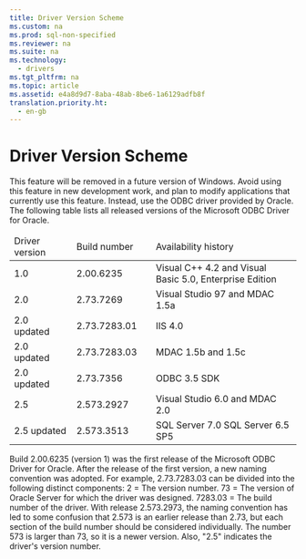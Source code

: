 ```yaml
---
title: Driver Version Scheme
ms.custom: na
ms.prod: sql-non-specified
ms.reviewer: na
ms.suite: na
ms.technology: 
  - drivers
ms.tgt_pltfrm: na
ms.topic: article
ms.assetid: e4a8d9d7-8aba-48ab-8be6-1a6129adfb8f
translation.priority.ht: 
  - en-gb
---
```

# Driver Version Scheme
<?xml version="1.0" encoding="utf-8"?>
<developerConceptualDocument xmlns="http://ddue.schemas.microsoft.com/authoring/2003/5" xmlns:xlink="http://www.w3.org/1999/xlink" xmlns:xsi="http://www.w3.org/2001/XMLSchema-instance" xsi:schemaLocation="http://ddue.schemas.microsoft.com/authoring/2003/5 http://dduestorage.blob.core.windows.net/ddueschema/developer.xsd">
  <introduction>
    <alert class="important">
      <para>This feature will be removed in a future version of Windows. Avoid using this feature in new development work, and plan to modify applications that currently use this feature. Instead, use the ODBC driver provided by Oracle.</para>
    </alert>
    <para>The following table lists all released versions of the Microsoft ODBC Driver for Oracle.</para>
    <table xmlns:caps="http://schemas.microsoft.com/build/caps/2013/11">
      <thead>
        <tr>
          <TD>
            <para>Driver version</para>
          </TD>
          <TD>
            <para>Build number    </para>
          </TD>
          <TD>
            <para>Availability history</para>
          </TD>
        </tr>
      </thead>
      <tbody>
        <tr>
          <TD>
            <para>1.0</para>
          </TD>
          <TD>
            <para>2.00.6235</para>
          </TD>
          <TD>
            <para>Visual C++ 4.2 and Visual Basic 5.0, Enterprise Edition</para>
          </TD>
        </tr>
        <tr>
          <TD>
            <para>2.0</para>
          </TD>
          <TD>
            <para>2.73.7269       </para>
          </TD>
          <TD>
            <para>Visual Studio 97 and MDAC 1.5a</para>
          </TD>
        </tr>
        <tr>
          <TD>
            <para>2.0 updated    </para>
          </TD>
          <TD>
            <para>2.73.7283.01    </para>
          </TD>
          <TD>
            <para>IIS 4.0</para>
          </TD>
        </tr>
        <tr>
          <TD>
            <para>2.0 updated    </para>
          </TD>
          <TD>
            <para>2.73.7283.03    </para>
          </TD>
          <TD>
            <para>MDAC 1.5b and 1.5c</para>
          </TD>
        </tr>
        <tr>
          <TD>
            <para>2.0 updated    </para>
          </TD>
          <TD>
            <para>2.73.7356       </para>
          </TD>
          <TD>
            <para>ODBC 3.5 SDK</para>
          </TD>
        </tr>
        <tr>
          <TD>
            <para>2.5            </para>
          </TD>
          <TD>
            <para>2.573.2927      </para>
          </TD>
          <TD>
            <para>Visual Studio 6.0 and MDAC 2.0</para>
          </TD>
        </tr>
        <tr>
          <TD>
            <para>2.5 updated</para>
          </TD>
          <TD>
            <para>2.573.3513</para>
          </TD>
          <TD>
            <para>SQL Server 7.0</para>
            <para>SQL Server 6.5 SP5</para>
          </TD>
        </tr>
      </tbody>
    </table>
    <para>Build 2.00.6235 (version 1) was the first release of the Microsoft ODBC Driver for Oracle. After the release of the first version, a new naming convention was adopted.</para>
    <para>For example, 2.73.7283.03 can be divided into the following distinct components:  </para>
    <list class="bullet">
      <listItem>
        <para>2 = The version number.</para>
      </listItem>
      <listItem>
        <para>73 = The version of Oracle Server for which the driver was designed.</para>
      </listItem>
      <listItem>
        <para>7283.03 = The build number of the driver.</para>
      </listItem>
    </list>
    <alert class="note">
      <para>With release 2.573.2973, the naming convention has led to some confusion that 2.573 is an earlier release than 2.73, but each section of the build number should be considered individually. The number 573 is larger than 73, so it is a newer version. Also, "2.5" indicates the driver's version number.</para>
    </alert>
  </introduction>
  <relatedTopics />
</developerConceptualDocument>